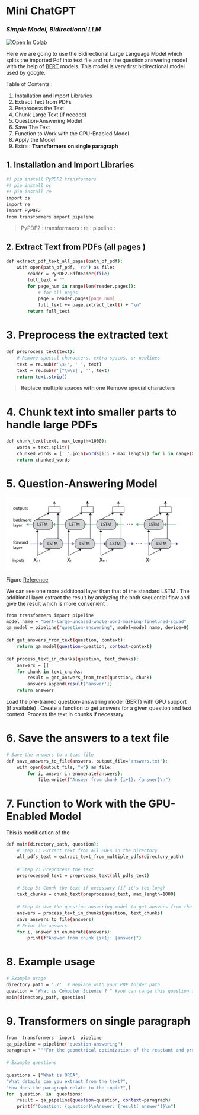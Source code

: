 # Mini ChatGPT
### _Simple Model, Bidirectional LLM_

[![Open In Colab](https://colab.research.google.com/assets/colab-badge.svg)](https://colab.research.google.com/github/your-username/your-repo/blob/main/your-notebook.ipynb)

Here we are going to use the Bidirectional Large Language Model which splits the imported Pdf into text file and run the question answering model with the help of  [BERT] models. This model is very first bidirectional model used by google.

Table of Contents :
1. Installation and Import Libraries 
2. Extract Text from PDFs
3. Preprocess the Text
4. Chunk Large Text (if needed)
5. Question-Answering Model
6. Save The Text 
7. Function to Work with the GPU-Enabled Model
8. Apply the Model 
9. Extra : **Transformers on single paragraph**

## 1. Installation and Import Libraries
```sh
#! pip install PyPDF2 transformers
#! pip install os
#! pip install re
import os
import re
import PyPDF2
from transformers import pipeline
```
> PyPDF2  : 
> transformaers :
> re : 
> pipeline : 

## 2. Extract Text from PDFs (all pages )
```sh
def extract_pdf_text_all_pages(path_of_pdf):
    with open(path_of_pdf, 'rb') as file:
        reader = PyPDF2.PdfReader(file)
        full_text = ""
        for page_num in range(len(reader.pages)):
		    # for all pages
            page = reader.pages[page_num]
            full_text += page.extract_text() + "\n"
        return full_text
```

# 3. Preprocess the extracted text
```sh
def preprocess_text(text):
    # Remove special characters, extra spaces, or newlines
    text = re.sub(r'\s+', ' ', text)
    text = re.sub(r'[^\w\s]', '', text)
    return text.strip()
```
>  **Replace multiple spaces with one**
>  **Remove special characters**
# 4. Chunk text into smaller parts to handle large PDFs
```sh
def chunk_text(text, max_length=1000):
    words = text.split()
    chunked_words = [' '.join(words[i:i + max_length]) for i in range(0, len(words), max_length)]
    return chunked_words
```
# 5. Question-Answering Model

[![BiLSTM Image ](https://github.com/amarghimire/BiLSTM-Pdfchat/blob/main/BiLSTM-Figure.png)](https://github.com/amarghimire/BiLSTM-Pdfchat/blob/main/BiLSTM-Figure.png)

Figure [Reference]


We can see one more additional layer than that of the standard LSTM . The additional layer extract the result by analyzing the both sequential flow and give the result which is more convenient .

```sh
from transformers import pipeline
model_name = "bert-large-uncased-whole-word-masking-finetuned-squad"
qa_model = pipeline("question-answering", model=model_name, device=0)  # device=0 for GPU, device=-1 for CPU

def get_answers_from_text(question, context):
    return qa_model(question=question, context=context)

def process_text_in_chunks(question, text_chunks):
    answers = []
    for chunk in text_chunks:
        result = get_answers_from_text(question, chunk)
        answers.append(result['answer'])
    return answers
```
Load the pre-trained question-answering model (BERT) with GPU support (if available) . Create a function to get answers for a given question and text context. Process the text in chunks if necessary

# 6. Save the answers to a text file
```sh
# Save the answers to a text file
def save_answers_to_file(answers, output_file="answers.txt"):
    with open(output_file, "w") as file:
        for i, answer in enumerate(answers):
            file.write(f"Answer from chunk {i+1}: {answer}\n")
```

# 7. Function to Work with the GPU-Enabled Model
This is modification of the 
```sh
def main(directory_path, question):
    # Step 1: Extract text from all PDFs in the directory
    all_pdfs_text = extract_text_from_multiple_pdfs(directory_path)
    
    # Step 2: Preprocess the text
    preprocessed_text = preprocess_text(all_pdfs_text)
    
    # Step 3: Chunk the text if necessary (if it's too long)
    text_chunks = chunk_text(preprocessed_text, max_length=1000)
    
    # Step 4: Use the question-answering model to get answers from the chunks
    answers = process_text_in_chunks(question, text_chunks)
    save_answers_to_file(answers)
    # Print the answers
    for i, answer in enumerate(answers):
        print(f"Answer from chunk {i+1}: {answer}")
```
# 8. Example usage
```sh
# Example usage
directory_path = './'  # Replace with your PDF folder path
question = "What is Computer Science ? " #you can cange this question according to your pdf. 
main(directory_path, question)
```

# 9. Transformers on single paragraph

```sh
from  transformers  import  pipeline
qa_pipeline = pipeline("question-answering")
paragraph = """For the geometrical optimization of the reactant and product states, and the TS, you should use the B3LYP functional along with the D3 version of Grimme’s dispersion correction with Becke- Johnson damping. You should use the def2-SVP basis set that is of double zeta quality. You should use the SMD solvent model to emulate the experimental conditions. You should employ tight convergence criteria for geometrical optimization and TS search. You can use either the NEB-TS method in ORCA or the QST2+IRC method in Gaussian 16."""

# Example questions

questions = ["What is ORCA",
"What details can you extract from the text?",
"How does the paragraph relate to the topic?",]
for  question  in  questions:
	result = qa_pipeline(question=question, context=paragraph)
	print(f"Question: {question}\nAnswer: {result['answer']}\n")
```
[//]:#
[BERT]: <https://huggingface.co/google-bert/bert-large-uncased-whole-word-masking-finetuned-squad>

[Reference]:<https://www.baeldung.com/cs/bidirectional-vs-unidirectional-lstm#:~:text=Bidirectional%20LSTM%20(BiLSTM)%20is%20a,utilizing%20information%20from%20both%20sides.>
